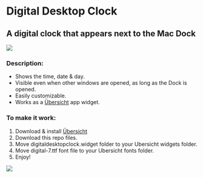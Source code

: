 # Digital Desktop Clock
## A digital clock that appears next to the Mac Dock

![](https://i.imgur.com/K8ZhrwA.png)

### Description:
* Shows the time, date & day.
* Visible even when other windows are opened, as long as the Dock is opened.
* Easily customizable.
* Works as a [Übersicht](http://tracesof.net/uebersicht/) app widget.

### To make it work:
1. Download & install [Übersicht](http://tracesof.net/uebersicht/)
2. Download this repo files.
3. Move digitaldesktopclock.widget folder to your Ubersicht widgets folder.
4. Move digital-7.ttf font file to your Ubersicht fonts folder.
5. Enjoy!

![](https://i.imgur.com/PqMaqgh.png)

